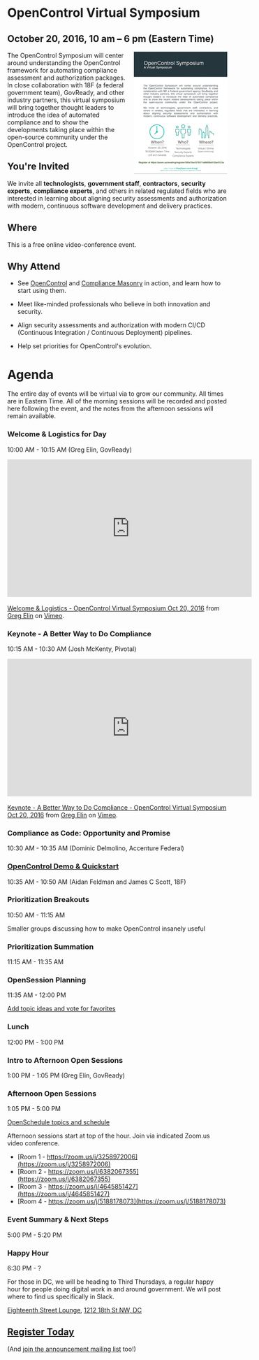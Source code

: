 # OpenControl Virtual Symposium
## October 20, 2016, 10 am – 6 pm (Eastern Time)

<a href="../img/opencontrol_symposium_flyer.pdf"><img style="float: right; margin-left: 15px;" src="../img/opencontrol_symposium_flyer_sm.png" alt="OpenControl Event Brochure Flyer" /></a>


The OpenControl Symposium will center around understanding
the OpenControl framework for automating compliance assessment and authorization packages. In close
collaboration with 18F (a federal government team), GovReady, and
other industry partners, this virtual symposium will bring together
thought leaders to introduce the idea of automated compliance
and to show the developments taking place within
the open-source community under the OpenControl project.

## You're Invited

We invite all **technologists**, **government staff**, **contractors**, **security experts**, **compliance experts**, and
others in related regulated fields who are interested in learning
about aligning security assessments and authorization with
modern, continuous software development and delivery practices.

## Where

This is a free online video-conference event.

## Why Attend

* See [OpenControl](https://github.com/opencontrol) and [Compliance Masonry](https://github.com/opencontrol/compliance-masonry) in action, and learn how to start using them.

* Meet like-minded professionals who believe in both innovation and security.

* Align security assessments and authorization with modern CI/CD (Continuous Integration / Continuous Deployment) pipelines.

* Help set priorities for OpenControl's evolution.

# Agenda

The entire day of events will be virtual via to grow our community. All times are in Eastern Time. All of the morning sessions will be recorded and posted here following the event, and the notes from the afternoon sessions will remain available.

### Welcome & Logistics for Day
10:00 AM - 10:15 AM (Greg Elin, GovReady)
<iframe src="https://player.vimeo.com/video/188768145" width="560" height="315" frameborder="0" webkitallowfullscreen mozallowfullscreen allowfullscreen></iframe>
<p><a href="https://vimeo.com/188768145">Welcome &amp; Logistics - OpenControl Virtual Symposium Oct 20, 2016</a> from <a href="https://vimeo.com/user55895176">Greg Elin</a> on <a href="https://vimeo.com">Vimeo</a>.</p>

### Keynote - A Better Way to Do Compliance
10:15 AM - 10:30 AM (Josh McKenty, Pivotal)
<iframe src="https://player.vimeo.com/video/188819758" width="560" height="315" frameborder="0" webkitallowfullscreen mozallowfullscreen allowfullscreen></iframe>
<p><a href="https://vimeo.com/188819758">Keynote - A Better Way to Do Compliance - OpenControl Virtual Symposium Oct 20, 2016</a> from <a href="https://vimeo.com/user55895176">Greg Elin</a> on <a href="https://vimeo.com">Vimeo</a>.</p>

### Compliance as Code: Opportunity and Promise
10:30 AM - 10:35 AM (Dominic Delmolino, Accenture Federal)

### [OpenControl Demo & Quickstart](https://speakerdeck.com/aidanfeldman/compliance-masonry-quickstart)
10:35 AM - 10:50 AM (Aidan Feldman and James C Scott, 18F)

### Prioritization Breakouts
10:50 AM - 11:15 AM

Smaller groups discussing how to make OpenControl insanely useful

### Prioritization Summation
11:15 AM - 11:35 AM

### OpenSession Planning
11:35 AM - 12:00 PM

[Add topic ideas and vote for favorites](https://docs.google.com/document/d/1DVadZKF2SERPULteyc_jEXvjq65oFYbF-JRZd-zY090/edit#)

### Lunch
12:00 PM - 1:00 PM

### Intro to Afternoon Open Sessions
1:00 PM - 1:05 PM (Greg Elin, GovReady)

### Afternoon Open Sessions
1:05 PM - 5:00 PM

[OpenSchedule topics and schedule](https://docs.google.com/document/d/1DVadZKF2SERPULteyc_jEXvjq65oFYbF-JRZd-zY090/edit#)

Afternoon sessions start at top of the hour. Join via indicated Zoom.us video conference.

* [Room 1 - https://zoom.us/j/3258972006](https://zoom.us/j/3258972006)
* [Room 2 - https://zoom.us/j/6382067355](https://zoom.us/j/6382067355)
* [Room 3 - https://zoom.us/j/4645851427](https://zoom.us/j/4645851427)
* [Room 4 - https://zoom.us/j/5188178073](https://zoom.us/j/5188178073)

### Event Summary & Next Steps
5:00 PM - 5:20 PM

### Happy Hour
6:30 PM - ?

For those in DC, we will be heading to Third Thursdays, a regular happy hour for people doing digital work in and around government. We will post where to find us specifically in Slack.

[Eighteenth Street Lounge](http://www.eighteenthstreetlounge.com/), [1212 18th St NW, DC](https://www.google.com/maps/place/Eighteenth+Street+Lounge/@38.9062117,-77.0419716,15z/data=!4m5!3m4!1s0x0:0xe2eeebf181e49255!8m2!3d38.9062117!4d-77.0419716)

## [Register Today](https://zoom.us/meeting/register/395a70acf379371a66858a512be5123a)

(And [join the announcement mailing list](http://eepurl.com/cg0ZE1) too!)
